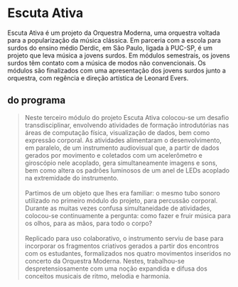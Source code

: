 # Escuta Ativa

Escuta Ativa é um projeto da Orquestra Moderna, uma orquestra voltada para a popularização da música clássica. Em parceria com a escola para surdos do ensino médio Derdic, em São Paulo, ligada à PUC-SP, é um projeto que leva música a jovens surdos.
Em módulos semestrais, os jovens surdos têm contato com a música de modos não convencionais. Os módulos são finalizados com uma apresentação dos jovens surdos junto a orquestra, com regência e direção artística de Leonard Evers.

## do programa

> Neste terceiro módulo do projeto Escuta Ativa colocou-se um desafio transdisciplinar, envolvendo atividades de formação introdutórias nas áreas de computação física, visualização de dados, bem como expressão corporal. As atividades alimentaram o desenvolvimento, em paralelo, de um instrumento audiovisual que, a partir de dados gerados por movimento e coletados com um acelerômetro e giroscópio nele acoplado, gera simultaneamente imagens e sons, bem como altera os padrões luminosos de um anel de LEDs acoplado na extremidade do instrumento.</br></br>Partimos de um objeto que lhes era familiar: o mesmo tubo sonoro utilizado no primeiro módulo do projeto, para percussão corporal. Durante as muitas vezes confusa simultaneidade de atividades, colocou-se continuamente a pergunta: como fazer e fruir música para os olhos, para as mãos, para todo o corpo?</br></br>Replicado para uso colaborativo, o instrumento serviu de base para incorporar os fragmentos criativos gerados a partir dos encontros com os estudantes, formalizados nos quatro movimentos inseridos no concerto da Orquestra Moderna. Nestes, trabalhou-se despretensiosamente com uma noção expandida e difusa dos conceitos musicais de ritmo, melodia e harmonia.
